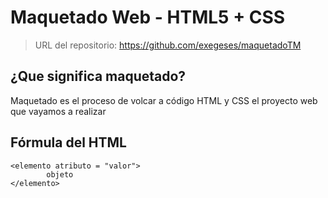 # Maquetado Web - HTML5 + CSS

> URL del repositorio: 
> https://github.com/exegeses/maquetadoTM

## ¿Que significa maquetado?

Maquetado es el proceso de volcar 
a código HTML y CSS el proyecto web que vayamos a realizar

## Fórmula del HTML

    <elemento atributo = "valor">
            objeto
    </elemento>
    
